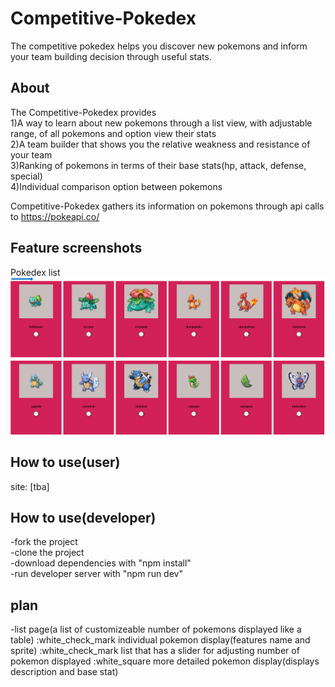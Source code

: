 # Competitive-Pokedex

The competitive pokedex helps you discover new pokemons and inform your team building decision through useful stats.

## About  
The Competitive-Pokedex provides  
1)A way to learn about new pokemons through a list view, with adjustable range, of all pokemons and option view their stats  
2)A team builder that shows you the relative weakness and resistance of your team  
3)Ranking of pokemons in terms of their base stats(hp, attack, defense, special)  
4)Individual comparison option between pokemons  

Competitive-Pokedex gathers its information on pokemons through api calls to https://pokeapi.co/

## Feature screenshots
Pokedex list
![list view](./src/assets/listView.png "pokedex list")

## How to use(user)
site: [tba]  

## How to use(developer)
-fork the project  
-clone the project  
-download dependencies with "npm install"  
-run developer server with "npm run dev"  

## plan
-list page(a list of customizeable number of pokemons displayed like a table)
:white_check_mark individual pokemon display(features name and sprite)
:white_check_mark list that has a slider for adjusting number of pokemon displayed
:white_square more detailed pokemon display(displays description and base stat)

